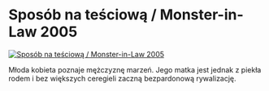Sposób na teściową / Monster-in-Law 2005 
=============
[![Sposób na teściową / Monster-in-Law 2005 ](http://vidos.pl/images/player.gif)](http://vidos.pl/sposob-na-tesciowa-monster-in-law-2005)

 Młoda kobieta poznaje mężczyznę marzeń. Jego matka jest jednak z piekła rodem i bez większych ceregieli zaczną bezpardonową rywalizację.
